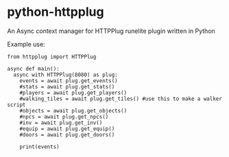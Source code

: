 # python-httpplug
An Async context manager for HTTPPlug runelite plugin written in Python

Example use:
```
from httpplug import HTTPPlug

async def main():
  async with HTTPPlug(8080) as plug:
    events = await plug.get_events()
    #stats = await plug.get_stats()
    #players = await plug.get_players()
    #walking_tiles = await plug.get_tiles() #use this to make a walker script
    #objects = await plug.get_objects()
    #npcs = await plug.get_npcs()
    #inv = await plug.get_inv()
    #equip = await plug.get_equip()
    #doors = await plug.get_doors()
    
    print(events)
```
